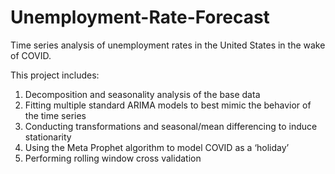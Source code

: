 # Unemployment-Rate-Forecast
Time series analysis of unemployment rates in the United States in the wake of COVID.

This project includes:
1. Decomposition and seasonality analysis of the base data
2. Fitting multiple standard ARIMA models to best mimic the behavior of the time series
3. Conducting transformations and seasonal/mean differencing to induce stationarity
4. Using the Meta Prophet algorithm to model COVID as a ‘holiday’
5. Performing rolling window cross validation

